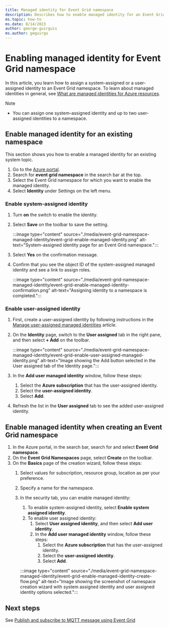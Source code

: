 ```yaml
---
title: Managed identity for Event Grid namespace
description: Describes how to enable managed identity for an Event Grid namespace
ms.topic: how-to
ms.date: 8/14/2023
author: george-guirguis
ms.author: geguirgu
---
```


# Enabling managed identity for Event Grid namespace
In this article, you learn how to assign a system-assigned or a user-assigned identity to an Event Grid namespace. To learn about managed identities in general, see [What are managed identities for Azure resources](/entra/identity/managed-identities-azure-resources/overview).

> [!NOTE]
> - You can assign one system-assigned identity and up to two user-assigned identities to a namespace.

## Enable managed identity for an existing namespace
This section shows you how to enable a managed identity for an existing system topic. 

1. Go to the [Azure portal](https://portal.azure.com).
2. Search for **event grid namespace** in the search bar at the top.
3. Select the Event Grid namespace for which you want to enable the managed identity.
4. Select **Identity** under Settings on the left menu.  

### Enable system-assigned identity
1. Turn **on** the switch to enable the identity.
1. Select **Save** on the toolbar to save the setting.

    :::image type="content" source="./media/event-grid-namespace-managed-identity/event-grid-enable-managed-identity.png" alt-text="System-assigned identity page for an Event Grid namespace.":::

1. Select **Yes** on the confirmation message.

1. Confirm that you see the object ID of the system-assigned managed identity and see a link to assign roles.

    :::image type="content" source="./media/event-grid-namespace-managed-identity/event-grid-enable-managed-identity-confirmation.png" alt-text="Assigning identity to a namespace is completed.":::

### Enable user-assigned identity

1. First, create a user-assigned identity by following instructions in the [Manage user-assigned managed identities](/entra/identity/managed-identities-azure-resources/how-manage-user-assigned-managed-identities) article.

1. On the **Identity** page, switch to the **User assigned** tab in the right pane, and then select **+ Add** on the toolbar.

    :::image type="content" source="./media/event-grid-namespace-managed-identity/event-grid-enable-user-assigned-managed-identity.png" alt-text="Image showing the Add button selected in the User assigned tab of the Identity page.":::

1. In the **Add user managed identity** window, follow these steps:
    1. Select the **Azure subscription** that has the user-assigned identity.
    1. Select the **user-assigned identity**.
    1. Select **Add**.
1. Refresh the list in the **User assigned** tab to see the added user-assigned identity.

## Enable managed identity when creating an Event Grid namespace

1. In the Azure portal, in the search bar, search for and select **Event Grid namespace**. 
1. On the **Event Grid Namespaces** page, select **Create** on the toolbar. 
1. On the **Basics** page of the creation wizard, follow these steps:
    1. Select values for subscription, resource group, location as per your preference. 
    1. Specify a name for the namespace.
    1. In the security tab, you can enable managed identity:
        1. To enable system-assigned identity, select **Enable system assigned identity**. 
        1. To enable user assigned identity: 
            1. Select **User assigned identity**, and then select **Add user identity**.
            1. In the **Add user managed identity** window, follow these steps:
                1. Select the **Azure subscription** that has the user-assigned identity.
                1. Select the **user-assigned identity**.
                1. Select **Add**.

        :::image type="content" source="./media/event-grid-namespace-managed-identity/event-grid-enable-managed-identity-create-flow.png" alt-text="Image showing the screenshot of namespace creation wizard with system assigned identity and user assigned identity options selected.":::

## Next steps
See [Publish and subscribe to MQTT message using Event Grid](mqtt-publish-and-subscribe-portal.md)
